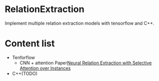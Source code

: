 # RelationExtraction

Implement multiple relation extraction models with tensorflow and C++.

# Content list

* Tenforflow    
    * CNN + attention Paper[Neural Relation Extraction with Selective Attention over Instances](http://www.aclweb.org/anthology/P16-1200)    
* C++(TODO)
